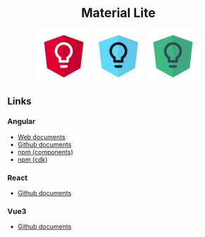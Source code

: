 <h1 align="center">Material Lite</h1>
<div align="center">
  <img src="./logos/angular-material-lite.svg" width="120px"></img>
  <img src="./logos/react-material-lite.svg" width="120px"></img>
  <img src="./logos/vue-material-lite.svg" width="120px"></img>
</div>

## Links
### Angular
- [Web documents](https://material-lite.web.app/angular)
- [Github documents](https://github.com/junpei10/material-lite/tree/main/angular#readme)
- [npm (components)](https://www.npmjs.com/package/@material-lite/angular)
- [npm (cdk)](https://www.npmjs.com/package/@material-lite/angular-cdk)

### React
<!-- - [Web documents](https://material-lite.web.app/react) -->
- [Github documents](https://github.com/junpei10/material-lite/tree/main/react#readme)
<!-- - [npm (components)](https://www.npmjs.com/package/@material-lite/react) -->
<!-- - [npm (cdk)](https://www.npmjs.com/package/@material-lite/react-cdk) -->


### Vue3
<!-- - [Web documents](https://material-lite.web.app/vue3) -->
- [Github documents](https://github.com/junpei10/material-lite/tree/main/vue3#readme)
<!-- - [npm (components)](https://www.npmjs.com/package/@material-lite/vue3) -->
<!-- - [npm (cdk)](https://www.npmjs.com/package/@material-lite/vue3-cdk) -->
